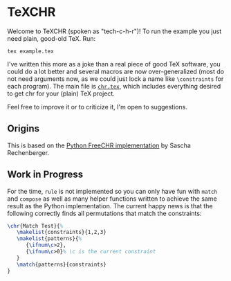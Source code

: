 # TeXCHR

Welcome to TeXCHR (spoken as "tech-c-h-r")! To run the example you just need plain, good-old TeX. Run:

```shell
tex example.tex
```

I've written this more as a joke than a real piece of good TeX software, you could do a lot better and several macros are now over-generalized (most do not need arguments now, as we could just lock a name like `\constraints` for each program).
The main file is [`chr.tex`](chr.tex), which includes everything desired to get chr for your (plain) TeX project.

Feel free to improve it or to criticize it, I'm open to suggestions.

## Origins

This is based on the [Python FreeCHR implementation](https://gist.github.com/SRechenberger/739683a23f8a9978ae601c6c815d61c4) by Sascha Rechenberger.

## Work in Progress

For the time, `rule` is not implemented so you can only have fun with `match` and `compose` as well as many helper functions written to achieve the same result as the Python implementation.
The current happy news is that the following correctly finds all permutations that match the constraints:

```tex
\chr{Match Test}{%
   \makelist{constraints}{1,2,3}
   \makelist{patterns}{%
      {\ifnum\c>2},
      {\ifnum\c>0}% \c is the current constraint
   }
   \match{patterns}{constraints}
}
```